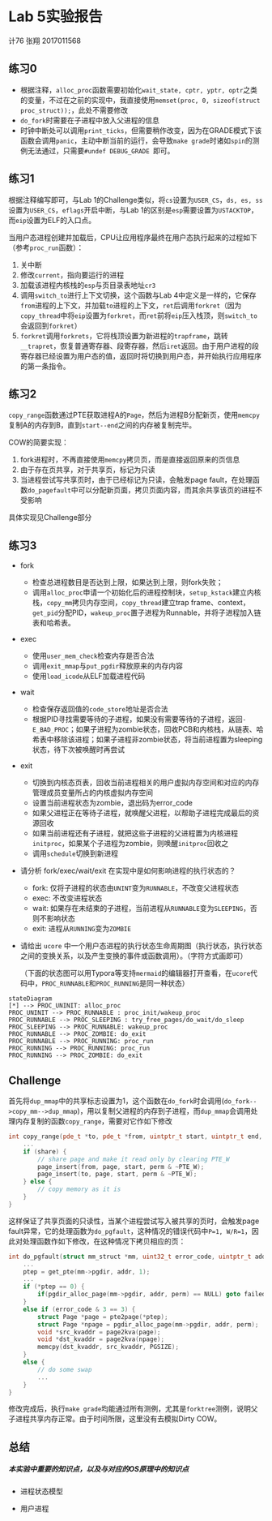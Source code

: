 # Lab 5实验报告

计76 张翔 2017011568

## 练习0

+ 根据注释，`alloc_proc`函数需要初始化`wait_state, cptr, yptr, optr`之类的变量，不过在之前的实现中，我直接使用`memset(proc, 0, sizeof(struct proc_struct));`，此处不需要修改
+ `do_fork`时需要在子进程中放入父进程的信息
+ 时钟中断处可以调用`print_ticks`，但需要稍作改变，因为在GRADE模式下该函数会调用`panic`，主动中断当前的运行，会导致`make grade`时诸如`spin`的测例无法通过，只需要`#undef DEBUG_GRADE `即可。

## 练习1

根据注释编写即可，与Lab 1的Challenge类似，将`cs`设置为`USER_CS`，`ds, es, ss`设置为`USER_CS`，`eflags`开启中断，与Lab 1的区别是`esp`需要设置为`USTACKTOP`，而`eip`设置为ELF的入口点。

当用户态进程创建并加载后，CPU让应用程序最终在用户态执行起来的过程如下（参考`proc_run`函数）：

1. 关中断
2. 修改`current`，指向要运行的进程
3. 加载该进程内核栈的`esp`与页目录表地址`cr3`
4. 调用`switch_to`进行上下文切换，这个函数与Lab 4中定义是一样的，它保存`from`进程的上下文，并加载`to`进程的上下文，`ret`后调用`forkret`（因为`copy_thread`中将`eip`设置为`forkret`，而`ret`前将`eip`压入栈顶，则`switch_to`会返回到`forkret`）
5. `forkret`调用`forkrets`，它将栈顶设置为新进程的`trapframe`，跳转`__trapret`，恢复普通寄存器、段寄存器，然后`iret`返回。由于用户进程的段寄存器已经设置为用户态的值，返回时将切换到用户态，并开始执行应用程序的第一条指令。

## 练习2

`copy_range`函数通过PTE获取进程A的`Page`，然后为进程B分配新页，使用`memcpy`复制A的内存到B，直到`start--end`之间的内存被复制完毕。

COW的简要实现：

1. fork进程时，不再直接使用`memcpy`拷贝页，而是直接返回原来的页信息
2. 由于存在页共享，对于共享页，标记为只读
3. 当进程尝试写共享页时，由于已经标记为只读，会触发page fault，在处理函数`do_pagefault`中可以分配新页面，拷贝页面内容，而其余共享该页的进程不受影响

具体实现见Challenge部分

## 练习3

+ fork
  + 检查总进程数目是否达到上限，如果达到上限，则fork失败；
  + 调用`alloc_proc`申请一个初始化后的进程控制块，`setup_kstack`建立内核栈，`copy_mm`拷贝内存空间，`copy_thread`建立trap frame、context，`get_pid`分配PID，`wakeup_proc`置子进程为Runnable，并将子进程加入链表和哈希表。
+ exec
  + 使用`user_mem_check`检查内存是否合法
  + 调用`exit_mmap`与`put_pgdir`释放原来的内存内容
  + 使用`load_icode`从ELF加载进程代码
+ wait
  + 检查保存返回值的`code_store`地址是否合法
  + 根据PID寻找需要等待的子进程，如果没有需要等待的子进程，返回`-E_BAD_PROC`；如果子进程为zombie状态，回收PCB和内核栈，从链表、哈希表中移除该进程；如果子进程非zombie状态，将当前进程置为sleeping状态，待下次被唤醒时再尝试
+ exit
  + 切换到内核态页表，回收当前进程相关的用户虚拟内存空间和对应的内存管理成员变量所占的内核虚拟内存空间
  + 设置当前进程状态为zombie，退出码为error_code
  + 如果父进程正在等待子进程，就唤醒父进程，以帮助子进程完成最后的资源回收
  + 如果当前进程还有子进程，就把这些子进程的父进程置为内核进程`initproc`，如果某个子进程为zombie，则唤醒`initproc`回收之
  + 调用`schedule`切换到新进程



+ 请分析 fork/exec/wait/exit 在实现中是如何影响进程的执行状态的？
  + fork: 仅将子进程的状态由`UNINT`变为`RUNNABLE`，不改变父进程状态
  + exec: 不改变进程状态
  + wait: 如果存在未结束的子进程，当前进程从`RUNNABLE`变为`SLEEPING`，否则不影响状态
  + exit: 进程从`RUNNING`变为`ZOMBIE`
  
+ 请给出 `ucore` 中一个用户态进程的执行状态生命周期图（执行状态，执行状态之间的变换关系，以及产生变换的事件或函数调用）。（字符方式画即可）

  （下面的状态图可以用Typora等支持`mermaid`的编辑器打开查看，在`ucore`代码中，`PROC_RUNNABLE`和`PROC_RUNNING`是同一种状态）

```mermaid
stateDiagram
[*] --> PROC_UNINIT: alloc_proc
PROC_UNINIT --> PROC_RUNNABLE : proc_init/wakeup_proc
PROC_RUNNABLE --> PROC_SLEEPING : try_free_pages/do_wait/do_sleep
PROC_SLEEPING --> PROC_RUNNABLE: wakeup_proc
PROC_RUNNABLE --> PROC_ZOMBIE: do_exit
PROC_RUNNABLE --> PROC_RUNNING: proc_run
PROC_RUNNING --> PROC_RUNNING: proc_run
PROC_RUNNING --> PROC_ZOMBIE: do_exit
```

## Challenge

首先将`dup_mmap`中的共享标志设置为1，这个函数在`do_fork`时会调用(`do_fork-->copy_mm-->dup_mmap`)，用以复制父进程的内存到子进程，而`dup_mmap`会调用处理内存复制的函数`copy_range`，需要对它作如下修改

```c++
int copy_range(pde_t *to, pde_t *from, uintptr_t start, uintptr_t end, bool share) {
    ...
	if (share) {
        // share page and make it read only by clearing PTE_W
        page_insert(from, page, start, perm & ~PTE_W);
        page_insert(to, page, start, perm & ~PTE_W);
    } else {
        // copy memory as it is
    }
}
```

这样保证了共享页面的只读性，当某个进程尝试写入被共享的页时，会触发page fault异常，它的处理函数为`do_pgfault`，这种情况的错误代码中`P=1, W/R=1`，因此对处理函数作如下修改，在这种情况下拷贝相应的页：

```c++
int do_pgfault(struct mm_struct *mm, uint32_t error_code, uintptr_t addr) {
    ...
    ptep = get_pte(mm->pgdir, addr, 1);
    ...
    if (*ptep == 0) {
        if(pgdir_alloc_page(mm->pgdir, addr, perm) == NULL) goto failed;          
    }
    else if (error_code & 3 == 3) {
        struct Page *page = pte2page(*ptep);
        struct Page *npage = pgdir_alloc_page(mm->pgdir, addr, perm);
        void *src_kvaddr = page2kva(page);
        void *dst_kvaddr = page2kva(npage);
        memcpy(dst_kvaddr, src_kvaddr, PGSIZE);
    }
    else {
        // do some swap
        ...
    }
}
```

修改完成后，执行`make grade`均能通过所有测例，尤其是`forktree`测例，说明父子进程共享内存正常。由于时间所限，这里没有去模拟Dirty COW。

## 总结

##### 本实验中重要的知识点，以及与对应的OS原理中的知识点

+ 进程状态模型

+ 用户进程
